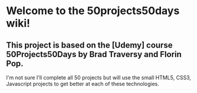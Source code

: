 # Welcome to the 50projects50days wiki! 

## This project is based on the [Udemy]  course 50Projects50Days by Brad Traversy and Florin Pop.

I'm not sure I'll complete all 50 projects but will use the small HTML5, CSS3, Javascript projects to get better at each of these technologies.
